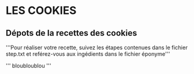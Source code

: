 # LES COOKIES
## Dépots de la recettes des cookies

'''Pour réaliser votre recette, suivez les étapes contenues dans le fichier step.txt 
et reférez-vous aux ingédients dans le fichier éponyme'''






''' 
 bloubloublou
'''
